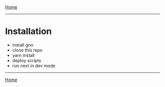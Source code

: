 [Home](../README.md) 
***
# Installation

- install gno
- clone this repo
- yarn install
- deploy scripts
- run next in dev mode

***
[Home](../README.md) 